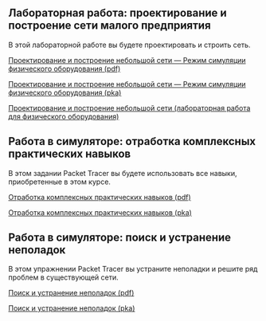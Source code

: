 <!-- verified: agorbachev 03.05.2022 -->

<!-- 17.8.1 -->
## Лабораторная работа: проектирование и построение сети малого предприятия

В этой лабораторной работе вы будете проектировать и строить сеть.

[Проектирование и построение небольшой сети — Режим симуляции физического оборудования (pdf)](./assets/17.8.1-packet-tracer---design-and-build-a-small-network---physical-mode_ru-RU.pdf)

[Проектирование и построение небольшой сети — Режим симуляции физического оборудования (pka)](./assets/17.8.1-packet-tracer---design-and-build-a-small-network---physical-mode_ru-RU.pka)

[Проектирование и построение небольшой сети (лабораторная работа для физического оборудования)](./assets/17.8.1-lab---design-and-build-a-small-network_ru-RU.pdf)

<!-- 17.8.2 -->
## Работа в симуляторе: отработка комплексных практических навыков

В этом задании Packet Tracer вы будете использовать все навыки, приобретенные в  этом курсе.

[Отработка комплексных практических навыков (pdf)](./assets/17.8.2-packet-tracer---skills-integration-challenge_ru-RU.pdf)

[Отработка комплексных практических навыков (pka)](./assets/17.8.2-packet-tracer---skills-integration-challenge_ru-RU.pka)

<!-- 17.8.3 -->
## Работа в симуляторе: поиск и устранение неполадок

В этом упражнении Packet Tracer вы устраните неполадки и решите ряд проблем в существующей сети.

[Поиск и устранение неполадок (pdf)](./assets/17.8.3-packet-tracer---troubleshooting-challenge_ru-RU.pdf)

[Поиск и устранение неполадок (pka)](./assets/17.8.3-packet-tracer---troubleshooting-challenge_ru-RU.pka)

